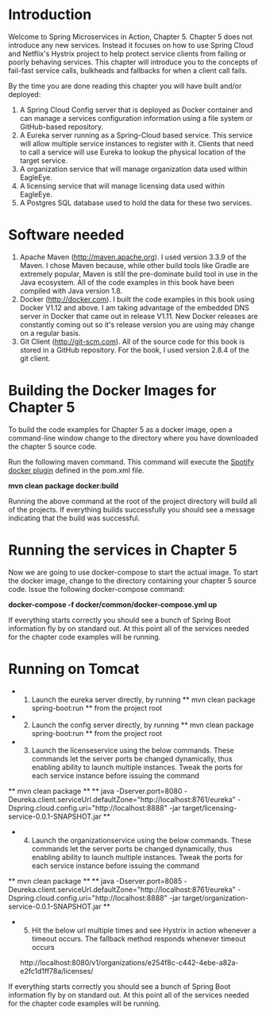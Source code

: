 # Introduction
Welcome to Spring Microservices in Action, Chapter 5.  Chapter 5 does not introduce any new services.  Instead it focuses on how to use Spring Cloud and Netflix's Hystrix project to help protect service clients from failing or poorly behaving services.  This chapter will introduce you to the concepts of fail-fast service calls, bulkheads and fallbacks for when a client call fails.  

By the time you are done reading this chapter you will have built and/or deployed:

1.  A Spring Cloud Config server that is deployed as Docker container and can manage a services configuration information using a file system or GitHub-based repository.
2.  A Eureka server running as a Spring-Cloud based service.  This service will allow multiple service instances to register with it.  Clients that need to call a service will use Eureka to lookup the physical location of the target service.
3.  A organization service that will manage organization data used within EagleEye.
4.  A licensing service that will manage licensing data used within EagleEye.
5.  A Postgres SQL database used to hold the data for these two services.

# Software needed
1.	Apache Maven (http://maven.apache.org). I used version 3.3.9 of the Maven. I chose Maven because, while other build tools like Gradle are extremely popular, Maven is still the pre-dominate build tool in use in the Java ecosystem. All of the code examples in this book have been compiled with Java version 1.8.
2.	Docker (http://docker.com). I built the code examples in this book using Docker V1.12 and above. I am taking advantage of the embedded DNS server in Docker that came out in release V1.11. New Docker releases are constantly coming out so it's release version you are using may change on a regular basis.
3.	Git Client (http://git-scm.com). All of the source code for this book is stored in a GitHub repository. For the book, I used version 2.8.4 of the git client.

# Building the Docker Images for Chapter 5
To build the code examples for Chapter 5 as a docker image, open a command-line window change to the directory where you have downloaded the chapter 5 source code.

Run the following maven command.  This command will execute the [Spotify docker plugin](https://github.com/spotify/docker-maven-plugin) defined in the pom.xml file.  

   **mvn clean package docker:build**

 Running the above command at the root of the project directory will build all of the projects.  If everything builds successfully you should see a message indicating that the build was successful.

# Running the services in Chapter 5

Now we are going to use docker-compose to start the actual image.  To start the docker image,
change to the directory containing  your chapter 5 source code.  Issue the following docker-compose command:

   **docker-compose -f docker/common/docker-compose.yml up**

If everything starts correctly you should see a bunch of Spring Boot information fly by on standard out.  At this point all of the services needed for the chapter code examples will be running.



# Running on Tomcat

- 1. Launch the eureka server directly, by running ** mvn clean package spring-boot:run ** from the project root
- 2. Launch the config server directly, by running ** mvn clean package spring-boot:run ** from the project root
- 3. Launch the licenseservice using the below commands. These commands let the server ports be changed dynamically, thus enabling ability to launch multiple instances. Tweak the ports for each service instance before issuing the command

** mvn clean package **
** java -Dserver.port=8080  -Deureka.client.serviceUrl.defaultZone="http://localhost:8761/eureka" -Dspring.cloud.config.uri="http://localhost:8888" -jar target/licensing-service-0.0.1-SNAPSHOT.jar **

- 4. Launch the organizationservice using the below commands. These commands let the server ports be changed dynamically, thus enabling ability to launch multiple instances. Tweak the ports for each service instance before issuing the command

** mvn clean package **
** java -Dserver.port=8085  -Deureka.client.serviceUrl.defaultZone="http://localhost:8761/eureka" -Dspring.cloud.config.uri="http://localhost:8888" -jar target/organization-service-0.0.1-SNAPSHOT.jar **

- 5. Hit the below url multiple times and see Hystrix in action whenever a timeout occurs. The fallback method responds whenever timeout occurs 

	http://localhost:8080/v1/organizations/e254f8c-c442-4ebe-a82a-e2fc1d1ff78a/licenses/

If everything starts correctly you should see a bunch of Spring Boot information fly by on standard out.  At this point all of the services needed for the chapter code examples will be running.


